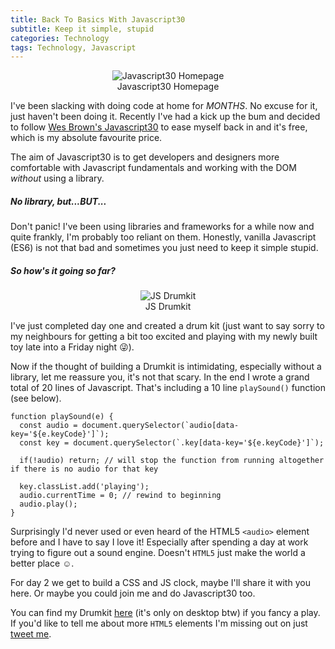 ```yaml
---
title: Back To Basics With Javascript30
subtitle: Keep it simple, stupid
categories: Technology
tags: Technology, Javascript
---
```

<center>
  <figure>
    <img src="https://cdn-images-1.medium.com/max/800/1*C5JB4zEpTQgt-VZjUodRDA.png" alt="Javascript30 Homepage"/>
    <figcaption>Javascript30 Homepage</figurecaption>
  </figure>
</center>

I've been slacking with doing code at home for *_MONTHS_*. No excuse for it, just haven't been doing it. Recently I've had a kick up the bum and decided to follow [Wes Brown's Javascript30](https://javascript30.com/) to ease myself back in and it's free, which is my absolute favourite price.

The aim of Javascript30 is to get developers and designers more comfortable with Javascript fundamentals and working with the DOM _*without*_ using a library.

##### No library, but...BUT...

Don't panic! I've been using libraries and frameworks for a while now and quite frankly, I'm probably too reliant on them. Honestly, vanilla Javascript (ES6) is not that bad and sometimes you just need to keep it simple stupid.

##### So how's it going so far?

<center>
  <figure>
    <img src="https://s3.amazonaws.com/js30-cdn/small0.jpg"alt="JS Drumkit"/>
    <figcaption>JS Drumkit</figurecaption>
  </figure>
</center>

I've just completed day one and created a drum kit (just want to say sorry to my neighbours for getting a bit too excited and playing with my newly built toy late into a Friday night 😜).

Now if the thought of building a Drumkit is intimidating, especially without a library, let me reassure you, it's not that scary. In the end I wrote a grand total of 20 lines of Javascript. That's including a 10 line `playSound()` function (see below).

```
function playSound(e) {
  const audio = document.querySelector(`audio[data-key='${e.keyCode}']`);
  const key = document.querySelector(`.key[data-key='${e.keyCode}']`);

  if(!audio) return; // will stop the function from running altogether if there is no audio for that key

  key.classList.add('playing');
  audio.currentTime = 0; // rewind to beginning
  audio.play();
}
```

Surprisingly I'd never used or even heard of the HTML5 `<audio>` element before and I have to say I love it! Especially after spending a day at work trying to figure out a sound engine. Doesn't `HTML5` just make the world a better place ☺️.

For day 2 we get to build a CSS and JS clock, maybe I'll share it with you here. Or maybe you could join me and do Javascript30 too.

You can find my Drumkit [here](http://tanyapowell.co.uk/drumkit/) (it's only on desktop btw) if you fancy a play. If you'd like to tell me about more `HTML5` elements I'm missing out on just [tweet me](https://twitter.com/tanya_powell).

